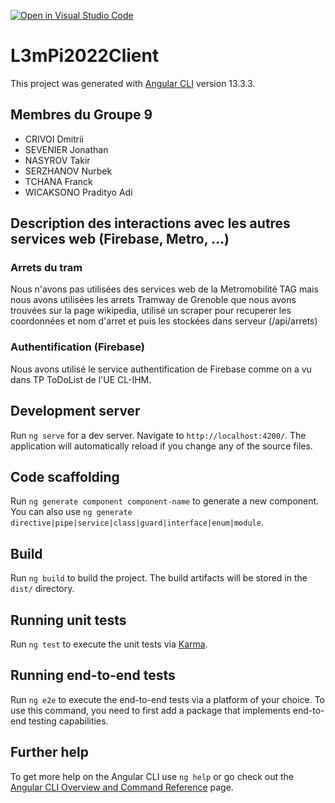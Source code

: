 [![Open in Visual Studio Code](https://classroom.github.com/assets/open-in-vscode-c66648af7eb3fe8bc4f294546bfd86ef473780cde1dea487d3c4ff354943c9ae.svg)](https://classroom.github.com/online_ide?assignment_repo_id=7711977&assignment_repo_type=AssignmentRepo)
# L3mPi2022Client

This project was generated with [Angular CLI](https://github.com/angular/angular-cli) version 13.3.3.

## Membres du  Groupe 9
- CRIVOI Dmitrii
- SEVENIER Jonathan
- NASYROV Takir
- SERZHANOV Nurbek
- TCHANA Franck
- WICAKSONO Pradityo Adi

## Description des interactions avec les autres services web (Firebase, Metro, …)
### Arrets du tram
Nous n'avons pas utilisées des services web de la Metromobilité TAG mais nous avons utilisées les arrets Tramway de Grenoble que nous avons trouvées sur la page wikipedia, utilisé un scraper pour recuperer les coordonnées et nom d'arret et puis les stockées dans serveur (/api/arrets)

### Authentification (Firebase)
Nous avons utilisé le service authentification de Firebase comme on a vu dans TP ToDoList de l'UE CL-IHM.

## Development server

Run `ng serve` for a dev server. Navigate to `http://localhost:4200/`. The application will automatically reload if you change any of the source files.

## Code scaffolding

Run `ng generate component component-name` to generate a new component. You can also use `ng generate directive|pipe|service|class|guard|interface|enum|module`.

## Build

Run `ng build` to build the project. The build artifacts will be stored in the `dist/` directory.

## Running unit tests

Run `ng test` to execute the unit tests via [Karma](https://karma-runner.github.io).

## Running end-to-end tests

Run `ng e2e` to execute the end-to-end tests via a platform of your choice. To use this command, you need to first add a package that implements end-to-end testing capabilities.

## Further help

To get more help on the Angular CLI use `ng help` or go check out the [Angular CLI Overview and Command Reference](https://angular.io/cli) page.
